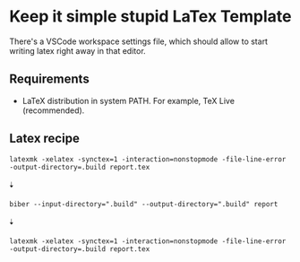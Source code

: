 # Keep it simple stupid LaTex Template

There's a VSCode workspace settings file, which should allow to start writing latex right away in that editor.

## Requirements

- LaTeX distribution in system PATH. For example, TeX Live (recommended).

## Latex recipe

`
latexmk -xelatex -synctex=1 -interaction=nonstopmode -file-line-error -output-directory=.build report.tex
`

🠣

`
biber --input-directory=".build" --output-directory=".build" report
`

🠣

`
latexmk -xelatex -synctex=1 -interaction=nonstopmode -file-line-error -output-directory=.build report.tex
`
